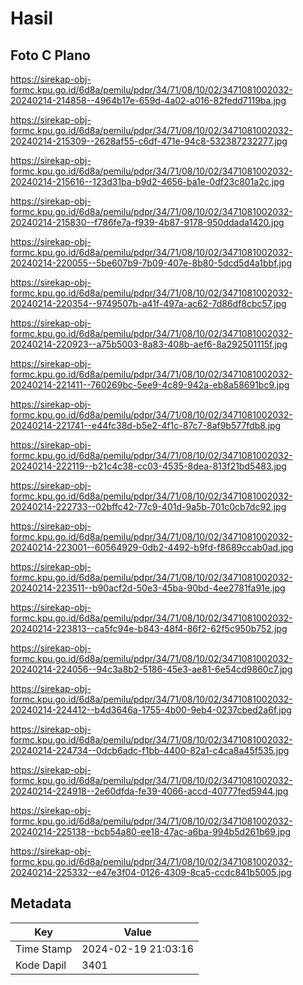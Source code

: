 # Hasil

## Foto C Plano

https://sirekap-obj-formc.kpu.go.id/6d8a/pemilu/pdpr/34/71/08/10/02/3471081002032-20240214-214858--4964b17e-659d-4a02-a016-82fedd7119ba.jpg

https://sirekap-obj-formc.kpu.go.id/6d8a/pemilu/pdpr/34/71/08/10/02/3471081002032-20240214-215309--2628af55-c6df-471e-94c8-532387232277.jpg

https://sirekap-obj-formc.kpu.go.id/6d8a/pemilu/pdpr/34/71/08/10/02/3471081002032-20240214-215616--123d31ba-b9d2-4656-ba1e-0df23c801a2c.jpg

https://sirekap-obj-formc.kpu.go.id/6d8a/pemilu/pdpr/34/71/08/10/02/3471081002032-20240214-215830--f786fe7a-f939-4b87-9178-950ddada1420.jpg

https://sirekap-obj-formc.kpu.go.id/6d8a/pemilu/pdpr/34/71/08/10/02/3471081002032-20240214-220055--5be607b9-7b09-407e-8b80-5dcd5d4a1bbf.jpg

https://sirekap-obj-formc.kpu.go.id/6d8a/pemilu/pdpr/34/71/08/10/02/3471081002032-20240214-220354--9749507b-a41f-497a-ac62-7d86df8cbc57.jpg

https://sirekap-obj-formc.kpu.go.id/6d8a/pemilu/pdpr/34/71/08/10/02/3471081002032-20240214-220923--a75b5003-8a83-408b-aef6-8a292501115f.jpg

https://sirekap-obj-formc.kpu.go.id/6d8a/pemilu/pdpr/34/71/08/10/02/3471081002032-20240214-221411--760269bc-5ee9-4c89-942a-eb8a58691bc9.jpg

https://sirekap-obj-formc.kpu.go.id/6d8a/pemilu/pdpr/34/71/08/10/02/3471081002032-20240214-221741--e44fc38d-b5e2-4f1c-87c7-8af9b577fdb8.jpg

https://sirekap-obj-formc.kpu.go.id/6d8a/pemilu/pdpr/34/71/08/10/02/3471081002032-20240214-222119--b21c4c38-cc03-4535-8dea-813f21bd5483.jpg

https://sirekap-obj-formc.kpu.go.id/6d8a/pemilu/pdpr/34/71/08/10/02/3471081002032-20240214-222733--02bffc42-77c9-401d-9a5b-701c0cb7dc92.jpg

https://sirekap-obj-formc.kpu.go.id/6d8a/pemilu/pdpr/34/71/08/10/02/3471081002032-20240214-223001--60564929-0db2-4492-b9fd-f8689ccab0ad.jpg

https://sirekap-obj-formc.kpu.go.id/6d8a/pemilu/pdpr/34/71/08/10/02/3471081002032-20240214-223511--b90acf2d-50e3-45ba-90bd-4ee2781fa91e.jpg

https://sirekap-obj-formc.kpu.go.id/6d8a/pemilu/pdpr/34/71/08/10/02/3471081002032-20240214-223813--ca5fc94e-b843-48f4-86f2-62f5c950b752.jpg

https://sirekap-obj-formc.kpu.go.id/6d8a/pemilu/pdpr/34/71/08/10/02/3471081002032-20240214-224056--94c3a8b2-5186-45e3-ae81-6e54cd9860c7.jpg

https://sirekap-obj-formc.kpu.go.id/6d8a/pemilu/pdpr/34/71/08/10/02/3471081002032-20240214-224412--b4d3646a-1755-4b00-9eb4-0237cbed2a6f.jpg

https://sirekap-obj-formc.kpu.go.id/6d8a/pemilu/pdpr/34/71/08/10/02/3471081002032-20240214-224734--0dcb6adc-f1bb-4400-82a1-c4ca8a45f535.jpg

https://sirekap-obj-formc.kpu.go.id/6d8a/pemilu/pdpr/34/71/08/10/02/3471081002032-20240214-224918--2e60dfda-fe39-4066-accd-40777fed5944.jpg

https://sirekap-obj-formc.kpu.go.id/6d8a/pemilu/pdpr/34/71/08/10/02/3471081002032-20240214-225138--bcb54a80-ee18-47ac-a6ba-994b5d261b69.jpg

https://sirekap-obj-formc.kpu.go.id/6d8a/pemilu/pdpr/34/71/08/10/02/3471081002032-20240214-225332--e47e3f04-0126-4309-8ca5-ccdc841b5005.jpg


## Metadata

| Key        | Value               |
| ---------- | ------------------- |
| Time Stamp | 2024-02-19 21:03:16 |
| Kode Dapil | 3401                |



